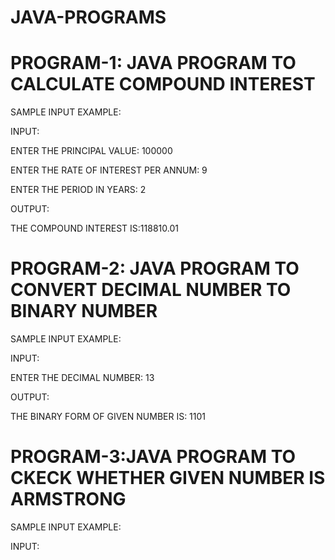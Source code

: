# JAVA-PROGRAMS



# PROGRAM-1: JAVA PROGRAM TO CALCULATE COMPOUND INTEREST


SAMPLE INPUT EXAMPLE:


INPUT:

ENTER THE PRINCIPAL VALUE:
100000

ENTER THE RATE OF INTEREST PER ANNUM:
9

ENTER THE PERIOD IN YEARS:
2

OUTPUT:

THE COMPOUND INTEREST IS:118810.01


# PROGRAM-2: JAVA PROGRAM TO CONVERT DECIMAL NUMBER TO BINARY NUMBER

SAMPLE INPUT EXAMPLE:

INPUT:


ENTER THE DECIMAL NUMBER: 13

OUTPUT:

THE BINARY FORM OF GIVEN NUMBER IS: 1101



# PROGRAM-3:JAVA PROGRAM TO CKECK WHETHER GIVEN NUMBER IS ARMSTRONG 


SAMPLE INPUT EXAMPLE:

INPUT:




